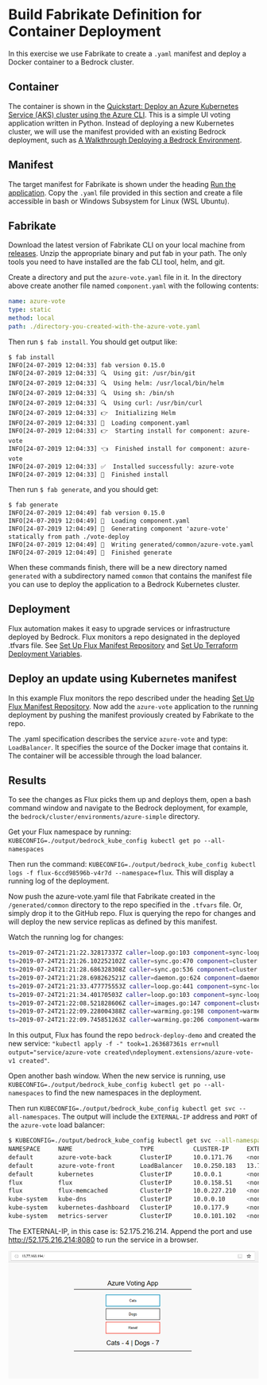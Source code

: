 # Build Fabrikate Definition for Container Deployment
In this exercise we use Fabrikate to create a `.yaml` manifest and deploy a Docker container to a Bedrock cluster.

## Container
The container is shown in the [Quickstart: Deploy an Azure Kubernetes Service (AKS) cluster using the Azure CLI](https://docs.microsoft.com/en-us/azure/aks/kubernetes-walkthrough).  This is a simple UI voting application written in Python.  Instead of deploying a new Kubernetes cluster, we will use the manifest provided with an existing Bedrock deployment, such as [
A Walkthrough Deploying a Bedrock Environment](../azure-simple/README.md). 

## Manifest
The target manifest for Fabrikate is shown under the heading [Run the application](https://docs.microsoft.com/en-us/azure/aks/kubernetes-walkthrough#run-the-application).   Copy the `.yaml` file provided in this section and create a file accessible in bash or Windows Subsystem for Linux (WSL Ubuntu).  

## Fabrikate
Download the latest version of Fabrikate CLI on your local machine from [releases](https://github.com/microsoft/fabrikate/releases). Unzip the appropriate binary and put fab in your path. The only tools you need to have installed are the fab CLI tool, helm, and git.

Create a directory and put the `azure-vote.yaml` file in it.  In the directory above create another file named `component.yaml` with the following contents:
```yaml
name: azure-vote
type: static
method: local
path: ./directory-you-created-with-the-azure-vote.yaml
```

Then run `$ fab install`.  You should get output like:
```
$ fab install
INFO[24-07-2019 12:04:33] fab version 0.15.0
INFO[24-07-2019 12:04:33] 🔍  Using git: /usr/bin/git
INFO[24-07-2019 12:04:33] 🔍  Using helm: /usr/local/bin/helm
INFO[24-07-2019 12:04:33] 🔍  Using sh: /bin/sh
INFO[24-07-2019 12:04:33] 🔍  Using curl: /usr/bin/curl
INFO[24-07-2019 12:04:33] 👉  Initializing Helm
INFO[24-07-2019 12:04:33] 💾  Loading component.yaml
INFO[24-07-2019 12:04:33] 👉  Starting install for component: azure-vote
INFO[24-07-2019 12:04:33] 👈  Finished install for component: azure-vote
INFO[24-07-2019 12:04:33] ✅  Installed successfully: azure-vote
INFO[24-07-2019 12:04:33] 🙌  Finished install
```

Then run `$ fab generate`, and you should get:
```
$ fab generate
INFO[24-07-2019 12:04:49] fab version 0.15.0
INFO[24-07-2019 12:04:49] 💾  Loading component.yaml
INFO[24-07-2019 12:04:49] 🚚  Generating component 'azure-vote' statically from path ./vote-deploy
INFO[24-07-2019 12:04:49] 💾  Writing generated/common/azure-vote.yaml
INFO[24-07-2019 12:04:49] 🙌  Finished generate
```
When these commands finish, there will be a new directory named `generated` with a subdirectory named `common` that contains the manifest file you can use to deploy the application to a Bedrock Kubernetes cluster.

## Deployment
Flux automation makes it easy to upgrade services or infrastructure deployed by Bedrock.  Flux monitors a repo designated in the deployed .tfvars file.  See [Set Up Flux Manifest Repository](../azure-simple/README#set-up-flux-manifest-repository) and [Set Up Terraform Deployment Variables](../azure-simple/README.md#setup-terraform-deployment-variables).

## Deploy an update using Kubernetes manifest
In this example Flux monitors the repo described under the heading [Set Up Flux Manifest Repository](../azure-simple/README#set-up-flux-manifest-repository).  Now add the `azure-vote` application to the running deployment by pushing the manifest proviously created by Fabrikate to the repo.  

The .yaml specification describes the service `azure-vote` and type: `LoadBalancer`.  It specifies the source of the Docker image that contains it.  The container will be accessible through the load balancer.

## Results
To see the changes as Flux picks them up and deploys them, open a bash command window and navigate to the Bedrock deployment, for example, the `bedrock/cluster/environments/azure-simple` directory.

Get your Flux namespace by running: `KUBECONFIG=./output/bedrock_kube_config kubectl get po --all-namespaces`

Then run the command: `KUBECONFIG=./output/bedrock_kube_config kubectl logs -f flux-6ccd98596b-v4r7d --namespace=flux`.  This will display a running log of the deployment.

Now push the azure-vote.yaml file that Fabrikate created in the `/generated/common` directory to the repo specified in the `.tfvars` file.  Or, simply drop it to the GitHub repo.  Flux is querying the repo for changes and will deploy the new service replicas as defined by this manifest.  

Watch the running log for changes:

```bash
ts=2019-07-24T21:21:22.32817337Z caller=loop.go:103 component=sync-loop event=refreshed url=git@github.com:MikeDodaro/bedrock-deploy-demo.git branch=master HEAD=29acba065c2578381437ff41e671132686037372
ts=2019-07-24T21:21:26.102252102Z caller=sync.go:470 component=cluster method=Sync cmd=apply args= count=4
ts=2019-07-24T21:21:28.686328308Z caller=sync.go:536 component=cluster method=Sync cmd="kubectl apply -f -" took=2.584012506s err=null output="service/azure-vote-back created\nservice/azure-vote-front created\ndeployment.apps/azure-vote-back created\ndeployment.apps/azure-vote-front created"
ts=2019-07-24T21:21:28.698262521Z caller=daemon.go:624 component=daemon event="Sync: 29acba0, default:deployment/azure-vote-back, default:deployment/azure-vote-front, default:service/azure-vote-back, default:service/azure-vote-front" logupstream=false
ts=2019-07-24T21:21:33.477775553Z caller=loop.go:441 component=sync-loop tag=flux-sync old=c6e9461a50c2e1c47363ab5a51567d12e7c47d69 new=29acba065c2578381437ff41e671132686037372
ts=2019-07-24T21:21:34.40170503Z caller=loop.go:103 component=sync-loop event=refreshed url=git@github.com:MikeDodaro/bedrock-deploy-demo.git branch=master HEAD=29acba065c2578381437ff41e671132686037372
ts=2019-07-24T21:22:08.521828606Z caller=images.go:147 component=cluster resource=kube-system:daemonset/azure-cni-networkmonitor err="decoded credential has wrong number of fields (expected 2, got 1)"
ts=2019-07-24T21:22:09.228004388Z caller=warming.go:198 component=warmer info="refreshing image" image=microsoft/azure-vote-front tag_count=5 to_update=5 of_which_refresh=0 of_which_missing=5
ts=2019-07-24T21:22:09.745851263Z caller=warming.go:206 component=warmer updated=microsoft/azure-vote-front successful=5 attempted=5
```
In this output, Flux has found the repo `bedrock-deploy-demo` and created the new service: `"kubectl apply -f -" took=1.263687361s err=null output="service/azure-vote created\ndeployment.extensions/azure-vote-v1 created"`. 

Open another bash window. When the new service is running, use `KUBECONFIG=./output/bedrock_kube_config kubectl get po --all-namespaces` to find the new namespaces in the deployment.

Then run `KUBECONFIG=./output/bedrock_kube_config kubectl get svc --all-namespaces`.  The output will include the `EXTERNAL-IP` address and `PORT` of the `azure-vote` load balancer: 

```bash
$ KUBECONFIG=./output/bedrock_kube_config kubectl get svc --all-namespaces
NAMESPACE     NAME                   TYPE           CLUSTER-IP     EXTERNAL-IP     PORT(S)         AGE
default       azure-vote-back        ClusterIP      10.0.171.76    <none>          6379/TCP        2m23s
default       azure-vote-front       LoadBalancer   10.0.250.183   13.77.163.194   80:30340/TCP    2m23s
default       kubernetes             ClusterIP      10.0.0.1       <none>          443/TCP         33m
flux          flux                   ClusterIP      10.0.158.51    <none>          3030/TCP        18m
flux          flux-memcached         ClusterIP      10.0.227.210   <none>          11211/TCP       18m
kube-system   kube-dns               ClusterIP      10.0.0.10      <none>          53/UDP,53/TCP   32m
kube-system   kubernetes-dashboard   ClusterIP      10.0.177.9     <none>          80/TCP          32m
kube-system   metrics-server         ClusterIP      10.0.101.102   <none>          443/TCP         32m
```
The EXTERNAL-IP, in this case is: 52.175.216.214.  Append the port and use http://52.175.216.214:8080 to run the service in a browser.

![Vote Application Running](running-vote-app.png)